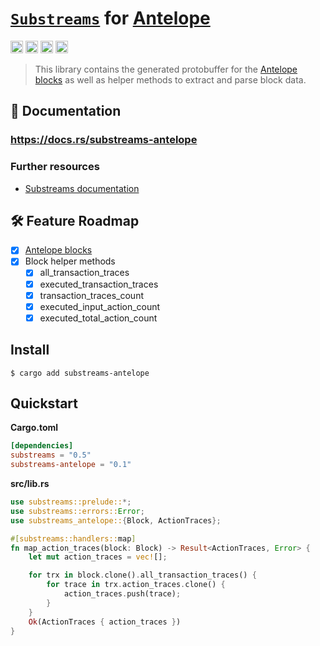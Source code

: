 # [`Substreams`](https://substreams.streamingfast.io/) for [**Antelope**](http://antelope.io/)

[<img alt="github" src="https://img.shields.io/badge/Github-substreams-antelope-8da0cb?style=for-the-badge&logo=github" height="20">](https://github.com/pinax-network/substreams-antelope)
[<img alt="crates.io" src="https://img.shields.io/crates/v/antelope.svg?style=for-the-badge&color=fc8d62&logo=rust" height="20">](https://crates.io/crates/antelope)
[<img alt="docs.rs" src="https://img.shields.io/badge/docs.rs-antelope-66c2a5?style=for-the-badge&labelColor=555555&logo=docs.rs" height="20">](https://docs.rs/antelope)
[<img alt="GitHub Workflow Status" src="https://img.shields.io/github/actions/workflow/status/pinax-network/substreams-antelope/ci.yml?branch=develop&style=for-the-badge" height="20">](https://github.com/pinax-network/substreams-antelope/actions?query=branch%3Adevelop)

> This library contains the generated protobuffer for the [Antelope blocks](https://github.com/pinax-network/firehose-antelope/blob/develop/proto/sf/antelope/type/v1/type.proto) as well as helper methods to extract and parse block data.

## 📖 Documentation

### https://docs.rs/substreams-antelope

### Further resources

- [Substreams documentation](https://substreams.streamingfast.io)

## 🛠 Feature Roadmap

- [x] [Antelope blocks](https://github.com/pinax-network/firehose-antelope/blob/develop/proto/sf/antelope/type/v1/type.proto)
- [x] Block helper methods
    - [x] all_transaction_traces
    - [x] executed_transaction_traces
    - [x] transaction_traces_count
    - [x] executed_input_action_count
    - [x] executed_total_action_count

## Install

```
$ cargo add substreams-antelope
```

## Quickstart

**Cargo.toml**

```toml
[dependencies]
substreams = "0.5"
substreams-antelope = "0.1"
```

**src/lib.rs**

```rust
use substreams::prelude::*;
use substreams::errors::Error;
use substreams_antelope::{Block, ActionTraces};

#[substreams::handlers::map]
fn map_action_traces(block: Block) -> Result<ActionTraces, Error> {
    let mut action_traces = vec![];  

    for trx in block.clone().all_transaction_traces() {
        for trace in trx.action_traces.clone() {
            action_traces.push(trace);
        }
    }
    Ok(ActionTraces { action_traces })
}
```

